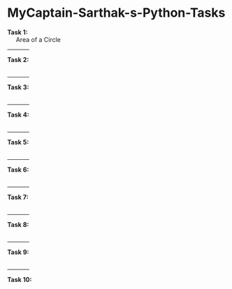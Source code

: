 # MyCaptain-Sarthak-s-Python-Tasks
<b>Task 1:</b><br>
  &nbsp;&nbsp;&nbsp;&nbsp; Area of a Circle
<hr width="10%";>
<b>Task 2:</b><br>
  &nbsp;&nbsp;&nbsp;&nbsp; 
<hr width="10%";>
<b>Task 3:</b><br>
  &nbsp;&nbsp;&nbsp;&nbsp; 
<hr width="10%";>
<b>Task 4:</b><br>
  &nbsp;&nbsp;&nbsp;&nbsp; 
<hr width="10%";>
<b>Task 5:</b><br>
  &nbsp;&nbsp;&nbsp;&nbsp; 
<hr width="10%";>
<b>Task 6:</b><br>
  &nbsp;&nbsp;&nbsp;&nbsp; 
<hr width="10%";>
<b>Task 7:</b><br>
  &nbsp;&nbsp;&nbsp;&nbsp; 
<hr width="10%";>
<b>Task 8:</b><br>
  &nbsp;&nbsp;&nbsp;&nbsp; 
<hr width="10%";>
<b>Task 9:</b><br>
  &nbsp;&nbsp;&nbsp;&nbsp; 
<hr width="10%";>
<b>Task 10:</b><br>
  &nbsp;&nbsp;&nbsp;&nbsp; 

